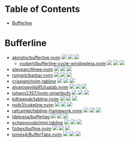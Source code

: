 # Table of Contents

<!-- toc -->

- [Bufferline](#bufferline)

<!-- tocstop -->

# Bufferline

- [akinsho/bufferline.nvim](https://github.com/akinsho/bufferline.nvim) ![](https://img.shields.io/github/stars/akinsho/bufferline.nvim) ![](https://img.shields.io/github/last-commit/akinsho/bufferline.nvim) ![](https://img.shields.io/github/commit-activity/y/akinsho/bufferline.nvim)
  - [roobert/bufferline-cycle-windowless.nvim](https://github.com/roobert/bufferline-cycle-windowless.nvim) ![](https://img.shields.io/github/stars/roobert/bufferline-cycle-windowless.nvim) ![](https://img.shields.io/github/last-commit/roobert/bufferline-cycle-windowless.nvim) ![](https://img.shields.io/github/commit-activity/y/roobert/bufferline-cycle-windowless.nvim)
- [stevearc/three.nvim](https://github.com/stevearc/three.nvim) ![](https://img.shields.io/github/stars/stevearc/three.nvim) ![](https://img.shields.io/github/last-commit/stevearc/three.nvim) ![](https://img.shields.io/github/commit-activity/y/stevearc/three.nvim)
- [romgrk/barbar.nvim](https://github.com/romgrk/barbar.nvim) ![](https://img.shields.io/github/stars/romgrk/barbar.nvim) ![](https://img.shields.io/github/last-commit/romgrk/barbar.nvim) ![](https://img.shields.io/github/commit-activity/y/romgrk/barbar.nvim)
- [crispgm/nvim-tabline](https://github.com/crispgm/nvim-tabline) ![](https://img.shields.io/github/stars/crispgm/nvim-tabline) ![](https://img.shields.io/github/last-commit/crispgm/nvim-tabline) ![](https://img.shields.io/github/commit-activity/y/crispgm/nvim-tabline)
- [alvarosevilla95/luatab.nvim](https://github.com/alvarosevilla95/luatab.nvim) ![](https://img.shields.io/github/stars/alvarosevilla95/luatab.nvim) ![](https://img.shields.io/github/last-commit/alvarosevilla95/luatab.nvim) ![](https://img.shields.io/github/commit-activity/y/alvarosevilla95/luatab.nvim)
- [johann2357/nvim-smartbufs](https://github.com/johann2357/nvim-smartbufs) ![](https://img.shields.io/github/stars/johann2357/nvim-smartbufs) ![](https://img.shields.io/github/last-commit/johann2357/nvim-smartbufs) ![](https://img.shields.io/github/commit-activity/y/johann2357/nvim-smartbufs)
- [kdheepak/tabline.nvim](https://github.com/kdheepak/tabline.nvim) ![](https://img.shields.io/github/stars/kdheepak/tabline.nvim) ![](https://img.shields.io/github/last-commit/kdheepak/tabline.nvim) ![](https://img.shields.io/github/commit-activity/y/kdheepak/tabline.nvim)
- [noib3/cokeline.nvim](https://github.com/noib3/cokeline.nvim) ![](https://img.shields.io/github/stars/noib3/cokeline.nvim) ![](https://img.shields.io/github/last-commit/noib3/cokeline.nvim) ![](https://img.shields.io/github/commit-activity/y/noib3/cokeline.nvim)
- [rafcamlet/tabline-framework.nvim](https://github.com/rafcamlet/tabline-framework.nvim) ![](https://img.shields.io/github/stars/rafcamlet/tabline-framework.nvim) ![](https://img.shields.io/github/last-commit/rafcamlet/tabline-framework.nvim) ![](https://img.shields.io/github/commit-activity/y/rafcamlet/tabline-framework.nvim)
- [ldelossa/buffertag](https://github.com/ldelossa/buffertag) ![](https://img.shields.io/github/stars/ldelossa/buffertag) ![](https://img.shields.io/github/last-commit/ldelossa/buffertag) ![](https://img.shields.io/github/commit-activity/y/ldelossa/buffertag)
- [echasnovski/mini.tabline](https://github.com/echasnovski/mini.tabline) ![](https://img.shields.io/github/stars/echasnovski/mini.tabline) ![](https://img.shields.io/github/last-commit/echasnovski/mini.tabline) ![](https://img.shields.io/github/commit-activity/y/echasnovski/mini.tabline)
- [fzdwx/bufline.nvim](https://github.com/fzdwx/bufline.nvim) ![](https://img.shields.io/github/stars/fzdwx/bufline.nvim) ![](https://img.shields.io/github/last-commit/fzdwx/bufline.nvim) ![](https://img.shields.io/github/commit-activity/y/fzdwx/bufline.nvim)
- [tomiis4/BufferTabs.nvim](https://github.com/tomiis4/BufferTabs.nvim) ![](https://img.shields.io/github/stars/tomiis4/BufferTabs.nvim) ![](https://img.shields.io/github/last-commit/tomiis4/BufferTabs.nvim) ![](https://img.shields.io/github/commit-activity/y/tomiis4/BufferTabs.nvim)
